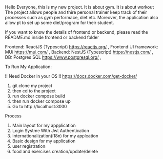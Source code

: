 Hello Everyone, this is my new project.
It is about gym. It is about workout
The project allows people and thire personal trainer keep track of their processes such as gym performace, diet etc. Moreover, the application also allow pt to set up some diet/program for their student.

If you want to know the details of frontend or backend, please read the README.md inside frontend or backend folder

Frontend: ReactJS (Typescript) https://reactjs.org/ , 
Frontend UI framework: MUi https://mui.com/ ,
Backend: NestJS (Typescript) https://nestjs.com/  ,
DB: Postgres SQL https://www.postgresql.org/  ,


To Run My Application:

!! Need Docker in your OS !!
https://docs.docker.com/get-docker/

1. git clone my project
2. then cd to the project
3. run docker compose build
4. then run docker compose up
5. Go to http://localhost:3000 

Process

1. Main layout for my appplication
2. Login Systme With Jwt Authentication
3. Internationalization(i18n) for my applcation 
4. Basic design for my application
5. user registration
6. food and exercises creation/update/delete
